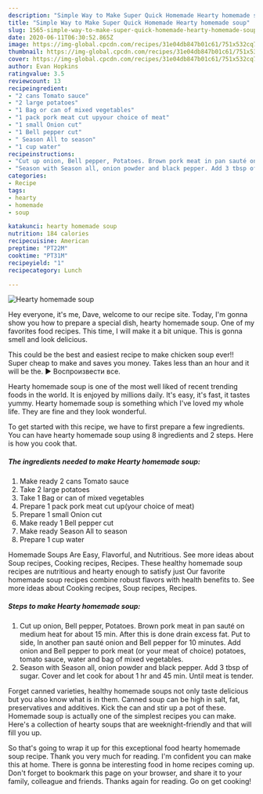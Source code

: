 ```yaml
---
description: "Simple Way to Make Super Quick Homemade Hearty homemade soup"
title: "Simple Way to Make Super Quick Homemade Hearty homemade soup"
slug: 1565-simple-way-to-make-super-quick-homemade-hearty-homemade-soup
date: 2020-06-11T06:30:52.865Z
image: https://img-global.cpcdn.com/recipes/31e04db847b01c61/751x532cq70/hearty-homemade-soup-recipe-main-photo.jpg
thumbnail: https://img-global.cpcdn.com/recipes/31e04db847b01c61/751x532cq70/hearty-homemade-soup-recipe-main-photo.jpg
cover: https://img-global.cpcdn.com/recipes/31e04db847b01c61/751x532cq70/hearty-homemade-soup-recipe-main-photo.jpg
author: Evan Hopkins
ratingvalue: 3.5
reviewcount: 13
recipeingredient:
- "2 cans Tomato sauce"
- "2 large potatoes"
- "1 Bag or can of mixed vegetables"
- "1 pack pork meat cut upyour choice of meat"
- "1 small Onion cut"
- "1 Bell pepper cut"
- " Season All to season"
- "1 cup water"
recipeinstructions:
- "Cut up onion, Bell pepper, Potatoes. Brown pork meat in pan sauté on medium heat for about 15 min. After this is done drain excess fat. Put to side, In another pan sauté onion and Bell pepper for 10 minutes. Add onion and Bell pepper to pork meat (or your meat of choice) potatoes, tomato sauce, water and bag of mixed vegetables."
- "Season with Season all, onion powder and black pepper. Add 3 tbsp of sugar. Cover and let cook for about 1 hr and 45 min. Until meat is tender."
categories:
- Recipe
tags:
- hearty
- homemade
- soup

katakunci: hearty homemade soup 
nutrition: 184 calories
recipecuisine: American
preptime: "PT22M"
cooktime: "PT31M"
recipeyield: "1"
recipecategory: Lunch

---
```



![Hearty homemade soup](https://img-global.cpcdn.com/recipes/31e04db847b01c61/751x532cq70/hearty-homemade-soup-recipe-main-photo.jpg)

Hey everyone, it's me, Dave, welcome to our recipe site. Today, I'm gonna show you how to prepare a special dish, hearty homemade soup. One of my favorites food recipes. This time, I will make it a bit unique. This is gonna smell and look delicious.

This could be the best and easiest recipe to make chicken soup ever!! Super cheap to make and saves you money. Takes less than an hour and it will be the. ► Воспроизвести все.

Hearty homemade soup is one of the most well liked of recent trending foods in the world. It is enjoyed by millions daily. It's easy, it's fast, it tastes yummy. Hearty homemade soup is something which I've loved my whole life. They are fine and they look wonderful.


To get started with this recipe, we have to first prepare a few ingredients. You can have hearty homemade soup using 8 ingredients and 2 steps. Here is how you cook that.

<!--inarticleads1-->

##### The ingredients needed to make Hearty homemade soup:

1. Make ready 2 cans Tomato sauce
1. Take 2 large potatoes
1. Take 1 Bag or can of mixed vegetables
1. Prepare 1 pack pork meat cut up(your choice of meat)
1. Prepare 1 small Onion cut
1. Make ready 1 Bell pepper cut
1. Make ready  Season All to season
1. Prepare 1 cup water


Homemade Soups Are Easy, Flavorful, and Nutritious. See more ideas about Soup recipes, Cooking recipes, Recipes. These healthy homemade soup recipes are nutritious and hearty enough to satisfy just Our favorite homemade soup recipes combine robust flavors with health benefits to. See more ideas about Cooking recipes, Soup recipes, Recipes. 

<!--inarticleads2-->

##### Steps to make Hearty homemade soup:

1. Cut up onion, Bell pepper, Potatoes. Brown pork meat in pan sauté on medium heat for about 15 min. After this is done drain excess fat. Put to side, In another pan sauté onion and Bell pepper for 10 minutes. Add onion and Bell pepper to pork meat (or your meat of choice) potatoes, tomato sauce, water and bag of mixed vegetables.
1. Season with Season all, onion powder and black pepper. Add 3 tbsp of sugar. Cover and let cook for about 1 hr and 45 min. Until meat is tender.


Forget canned varieties, healthy homemade soups not only taste delicious but you also know what is in them. Canned soup can be high in salt, fat, preservatives and additives. Kick the can and stir up a pot of these. Homemade soup is actually one of the simplest recipes you can make. Here&#39;s a collection of hearty soups that are weeknight-friendly and that will fill you up. 

So that's going to wrap it up for this exceptional food hearty homemade soup recipe. Thank you very much for reading. I'm confident you can make this at home. There is gonna be interesting food in home recipes coming up. Don't forget to bookmark this page on your browser, and share it to your family, colleague and friends. Thanks again for reading. Go on get cooking!
